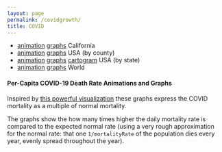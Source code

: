 ```yaml
---
layout: page
permalink: /covidgrowth/
title: COVID
---
```



* [animation](/covidgrowth/rankca) [graphs](/covidgrowth/ca) California
* [animation](/covidgrowth/rankusa) [graphs](/covidgrowth/usa) USA (by county)
* [animation](/covidgrowth/rankstate) [graphs](/covidgrowth/state)  [cartogram](/covidgrowth/cartogram)  USA (by state)
* [animation](/covidgrowth/rankworld) [graphs](/covidgrowth/world) World

<h4>Per-Capita COVID-19 Death Rate Animations and Graphs</h4>

Inspired by [this powerful visualization][1] these graphs express the COVID mortality as a multiple of normal mortality.

The graphs show the how many times higher the daily mortality rate is compared to the expected normal rate (using a very rough approximation for the normal rate: that one `1/mortalityRate` of the population dies every year, evenly spread throughout the year).

[1]: https://www.nytimes.com/interactive/2020/06/10/world/coronavirus-history.html

